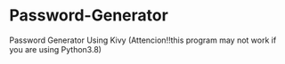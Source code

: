 # Password-Generator
Password Generator Using Kivy
(Attencion!!this program may not work if you are using Python3.8)
